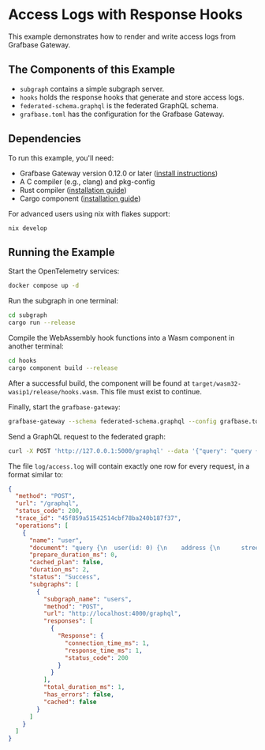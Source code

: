 # Access Logs with Response Hooks

This example demonstrates how to render and write access logs from Grafbase Gateway.

## The Components of this Example

- `subgraph` contains a simple subgraph server.
- `hooks` holds the response hooks that generate and store access logs.
- `federated-schema.graphql` is the federated GraphQL schema.
- `grafbase.toml` has the configuration for the Grafbase Gateway.

## Dependencies

To run this example, you'll need:

- Grafbase Gateway version 0.12.0 or later ([install instructions](https://grafbase.com/docs/self-hosted-gateway/))
- A C compiler (e.g., clang) and pkg-config
- Rust compiler ([installation guide](https://www.rust-lang.org/learn/get-started))
- Cargo component ([installation guide](https://github.com/bytecodealliance/cargo-component?tab=readme-ov-file#installation))

For advanced users using nix with flakes support:

```
nix develop
```

## Running the Example

Start the OpenTelemetry services:

```bash
docker compose up -d
```

Run the subgraph in one terminal:

```bash
cd subgraph
cargo run --release
```

Compile the WebAssembly hook functions into a Wasm component in another terminal:

```bash
cd hooks
cargo component build --release
```

After a successful build, the component will be found at `target/wasm32-wasip1/release/hooks.wasm`. This file must exist to continue.

Finally, start the `grafbase-gateway`:

```bash
grafbase-gateway --schema federated-schema.graphql --config grafbase.toml
```

Send a GraphQL request to the federated graph:

```bash
curl -X POST 'http://127.0.0.1:5000/graphql' --data '{"query": "query { user(id: 1) { id name address { street } } }"}' -H "Content-Type: application/json"
```

The file `log/access.log` will contain exactly one row for every request, in a format similar to:

```json
{
  "method": "POST",
  "url": "/graphql",
  "status_code": 200,
  "trace_id": "45f859a51542514cbf78ba240b187f37",
  "operations": [
    {
      "name": "user",
      "document": "query {\n  user(id: 0) {\n    address {\n      street\n    }\n    id\n    name\n  }\n}\n",
      "prepare_duration_ms": 0,
      "cached_plan": false,
      "duration_ms": 2,
      "status": "Success",
      "subgraphs": [
        {
          "subgraph_name": "users",
          "method": "POST",
          "url": "http://localhost:4000/graphql",
          "responses": [
            {
              "Response": {
                "connection_time_ms": 1,
                "response_time_ms": 1,
                "status_code": 200
              }
            }
          ],
          "total_duration_ms": 1,
          "has_errors": false,
          "cached": false
        }
      ]
    }
  ]
}
```
